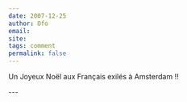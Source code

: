 ```yaml
---
date: 2007-12-25
author: Ofo
email: 
site: 
tags: comment
permalink: false
---
```


<p>Un Joyeux Noël aux Français exilés à Amsterdam !!</p>
---
